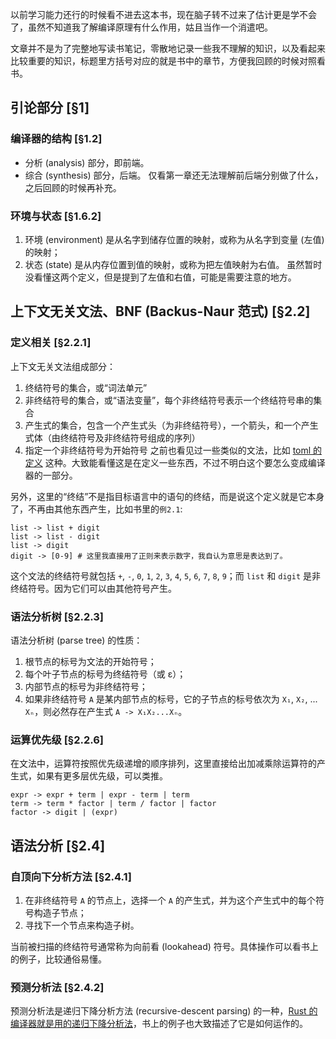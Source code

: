以前学习能力还行的时候看不进去这本书，现在脑子转不过来了估计更是学不会了，虽然不知道我了解编译原理有什么作用，姑且当作一个消遣吧。

文章并不是为了完整地写读书笔记，零散地记录一些我不理解的知识，以及看起来比较重要的知识，标题里方括号对应的就是书中的章节，方便我回顾的时候对照看书。

## 引论部分 [§1]

### 编译器的结构 [§1.2]

- 分析 (analysis) 部分，即前端。
- 综合 (synthesis) 部分，后端。
仅看第一章还无法理解前后端分别做了什么，之后回顾的时候再补充。

### 环境与状态 [§1.6.2]

1. 环境 (environment) 是从名字到储存位置的映射，或称为从名字到变量 (左值) 的映射；
2. 状态 (state) 是从内存位置到值的映射，或称为把左值映射为右值。
虽然暂时没看懂这两个定义，但是提到了左值和右值，可能是需要注意的地方。

## 上下文无关文法、BNF (Backus-Naur 范式) [§2.2]

### 定义相关 [§2.2.1]

上下文无关文法组成部分：

1. 终结符号的集合，或“词法单元”
2. 非终结符号的集合，或“语法变量”，每个非终结符号表示一个终结符号串的集合
3. 产生式的集合，包含一个产生式头（为非终结符号），一个箭头，和一个产生式体（由终结符号及非终结符号组成的序列）
4. 指定一个非终结符号为开始符号
之前也看见过一些类似的文法，比如 [toml 的定义](https://github.com/toml-lang/toml/blob/3b11f6921da7b6f5db37af039aa021fee450c091/toml.abnf) 这种。大致能看懂这是在定义一些东西，不过不明白这个要怎么变成编译器的一部分。

另外，这里的“终结”不是指目标语言中的语句的终结，而是说这个定义就是它本身了，不再由其他东西产生，比如书里的`例2.1`:
```
list -> list + digit
list -> list - digit
list -> digit
digit -> [0-9] # 这里我直接用了正则来表示数字，我自认为意思是表达到了。
```

这个文法的终结符号就包括 `+`, `-`, `0`, `1`, `2`, `3`, `4`, `5`, `6`, `7`, `8`, `9`；而 `list` 和 `digit` 是非终结符号。因为它们可以由其他符号产生。

### 语法分析树 [§2.2.3]

语法分析树 (parse tree) 的性质：
1. 根节点的标号为文法的开始符号；
2. 每个叶子节点的标号为终结符号（或 ε）；
3. 内部节点的标号为非终结符号；
4. 如果非终结符号 `A` 是某内部节点的标号，它的子节点的标号依次为 `X₁`, `X₂`, ... `Xₙ`，则必然存在产生式 `A -> X₁X₂...Xₙ`。

### 运算优先级 [§2.2.6]

在文法中，运算符按照优先级递增的顺序排列，这里直接给出加减乘除运算符的产生式，如果有更多层优先级，可以类推。
```
expr -> expr + term | expr - term | term
term -> term * factor | term / factor | factor
factor -> digit | (expr)
```

## 语法分析 [§2.4]

### 自顶向下分析方法 [§2.4.1]

1. 在非终结符号 `A` 的节点上，选择一个 `A` 的产生式，并为这个产生式中的每个符号构造子节点；
2. 寻找下一个节点来构造子树。

当前被扫描的终结符号通常称为向前看 (lookahead) 符号。具体操作可以看书上的例子，比较通俗易懂。

### 预测分析法 [§2.4.2]

预测分析法是递归下降分析方法 (recursive-descent parsing) 的一种，[Rust 的编译器就是用的递归下降分析法](https://rustc-dev-guide.rust-lang.org/overview.html#what-the-compiler-does-to-your-code)，书上的例子也大致描述了它是如何运作的。

<!-- ##{"timestamp":1618291924}## -->
